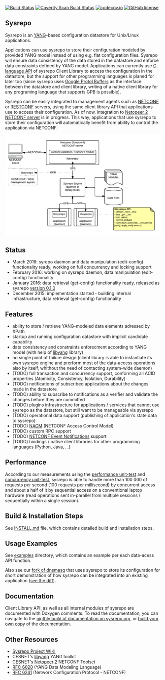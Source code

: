 [![Build Status](https://travis-ci.org/sysrepo/sysrepo.svg)](https://travis-ci.org/sysrepo/sysrepo)
[![Coverity Scan Build Status](https://scan.coverity.com/projects/7479/badge.svg)](https://scan.coverity.com/projects/sysrepo-sysrepo)
[![codecov.io](https://codecov.io/github/sysrepo/sysrepo/coverage.svg?branch=master)](https://codecov.io/github/sysrepo/sysrepo?branch=master)
[![GitHub license](https://img.shields.io/badge/license-Apache%20license%202.0-blue.svg)](https://github.com/sysrepo/sysrepo/blob/master/LICENSE)

## Sysrepo
Sysrepo is an [YANG](http://tools.ietf.org/html/rfc6020)-based configuration datastore for Unix/Linux applications. 

Applications can use sysrepo to store their configuration modeled by provided YANG model instead of using e.g. flat configuration files. Sysrepo will ensure data consistency of the data stored in the datastore and enforce data constraints defined by YANG model. Applications can currently use [C language API](inc/sysrepo.h) of sysrepo Client Library to access the configuration in the datastore, but the support for other programming languages is planed for later too (since sysrepo uses [Google Protol Buffers](https://developers.google.com/protocol-buffers/) as the interface between the datastore and client library, writing of a native client library for any programing language that supports GPB is possible).

Sysrepo can be easily integrated to management agents such as [NETCONF](https://tools.ietf.org/html/rfc6241) or [RESTCONF](https://tools.ietf.org/html/draft-ietf-netconf-restconf) servers, using the same client library API that applications use to access their configuration. As of now, integration to [Netopeer 2 NETCONF server](https://github.com/CESNET/Netopeer2) is in progress. This way, applications that use sysrepo to store their configuration will automatically benefit from ability to control the application via NETCONF.

![Sysrepo Architecture](doc/high_level_architecture.png)

## Status
- March 2016: syrepo daemon and data manipulation (edit-config) functionality ready, working on full concurrency and locking support
- February 2016: working on sysrepo daemon, data manipulation (edit-config) functionality
- January 2016: data retrieval (get-config) functionality ready, released as sysrepo [version 0.1.0](https://github.com/sysrepo/sysrepo/releases/tag/v0.1.0)
- December 2015: implementation started - building internal infrastructure, data retrieval (get-config) functionality

## Features
- ability to store / retrieve YANG-modeled data elements adressed by XPath
- startup and running configuration datastore with implicit candidate capability
- data consistency and constraints enforecment according to YANG model (with help of [libyang](https://github.com/cesnet/libyang) library)
- no single point of failure design (client library is able to instantiate its own sysrepo engine and prerform most of the data-access operations also by itself, whithout the need of contacting system-wide daemon)
- (TODO) full transaction and concurrency support, conforming all ACID properties (Atomicity, Consistency, Isolation, Durability)
- (TODO) notifications of subscribed applications about the changes made in the datastore
- (TODO) ability to subscribe to notifications as a verifier and validate the changes before they are committed
- (TODO) plugins infrastructure for applications / services that cannot use sysrepo as the datastore, but still want to be manageable via sysrepo
- (TODO) operational data support (publishing of application's state data to sysrepo)
- (TODO) [NACM](https://tools.ietf.org/html/rfc6536) (NETCONF Access Control Model)
- (TODO) custom RPC support
- (TODO) [NETCONF Event Notifications](https://tools.ietf.org/html/rfc5277) support
- (TODO) bindings / native client libraries for other programming languages (Python, Java, ...)

## Performance
According to our measurements using the [performance unit-test](tests/perf_test.c) and [concurrency unit-test](tests/concurr_test.c), sysrepo is able to handle more than 100 000 of requests per second (100 requests per millisecond) by concurrent access and about a half of it by sequential access on a conventional laptop hardware (read operations sent in-parallel from multiple sessions / sequentially within a single session).

## Build & Installation Steps
See [INSTALL.md](INSTALL.md) file, which contains detailed build and installation steps.

## Usage Examples
See [examples](examples) directory, which contains an example per each data-acess API function.

Also see our [fork of dnsmasq](https://github.com/sysrepo/dnsmasq-sysrepo) that uses sysrepo to store its configuration for short demonstration of how sysrepo can be integrated into an existing application ([see the diff](https://github.com/sysrepo/dnsmasq-sysrepo/commit/39ce80b6eae1d155af3b20f195c1e13efbc9094a)).

## Documentation
Client Library API, as well as all internal modules of sysrepo are documented with Doxygen comments. To read the documentation, you can navigate to the [nigthly build of documentation on sysrepo.org](http://www.sysrepo.org/static/doc/html/), or [build your own copy](INSTALL.md) of the documentation.

## Other Resources
- [Sysrepo Project WIKI](http://www.sysrepo.org/)
- CESNET's [libyang](https://github.com/cesnet/libyang) YANG toolkit
- CESNET's [Netopeer 2](https://github.com/CESNET/Netopeer2) NETCONF Toolset
- [RFC 6020](http://tools.ietf.org/html/rfc6020) (YANG Data Modeling Language)
- [RFC 6241](https://tools.ietf.org/html/rfc6241) (Network Configuration Protocol - NETCONF)
